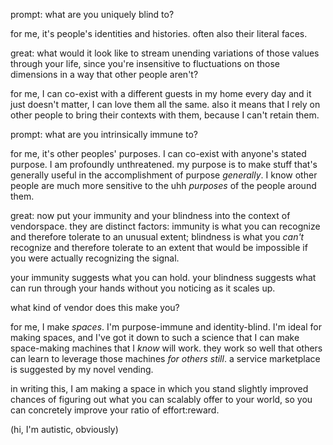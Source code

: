 prompt: what are you uniquely blind to?

for me, it's people's identities and histories. often also their literal faces.

great: what would it look like to stream unending variations of those values through your life, since you're insensitive to fluctuations on those dimensions in a way that other people aren't?

for me, I can co-exist with a different guests in my home every day and it just doesn't matter, I can love them all the same. also it means that I rely on other people to bring their contexts with them, because I can't retain them.

prompt: what are you intrinsically immune to?

for me, it's other peoples' purposes. I can co-exist with anyone's stated purpose. I am profoundly unthreatened. my purpose is to make stuff that's generally useful in the accomplishment of purpose *generally*. I know other people are much more sensitive to the uhh *purposes* of the people around them.

great: now put your immunity and your blindness into the context of vendorspace. they are distinct factors: immunity is what you can recognize and therefore tolerate to an unusual extent; blindness is what you *can't* recognize and therefore tolerate to an extent that would be impossible if you were actually recognizing the signal.

your immunity suggests what you can hold. your blindness suggests what can run through your hands without you noticing as it scales up.

what kind of vendor does this make you?

for me, I make *spaces*. I'm purpose-immune and identity-blind. I'm ideal for making spaces, and I've got it down to such a science that I can make space-making machines that I *know* will work. they work so well that others can learn to leverage those machines *for others still*. a service marketplace is suggested by my novel vending.

in writing this, I am making a space in which you stand slightly improved chances of figuring out what you can scalably offer to your world, so you can concretely improve your ratio of effort:reward.

(hi, I'm autistic, obviously)
